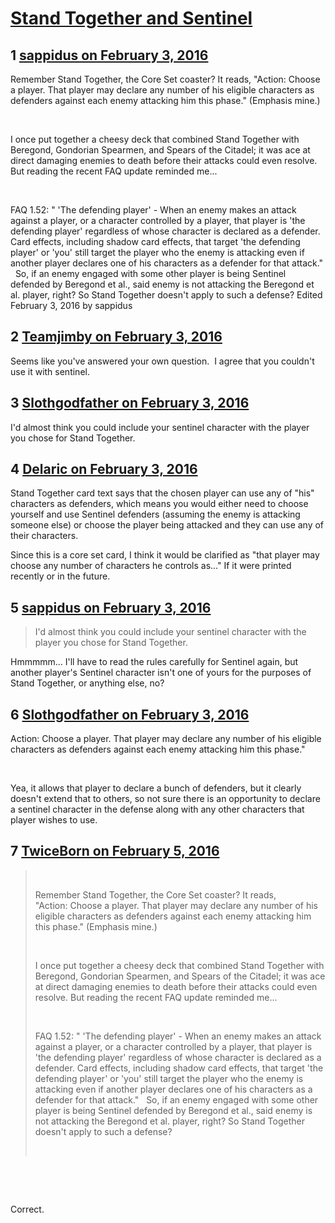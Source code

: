 # [Stand Together and Sentinel](https://community.fantasyflightgames.com/topic/201357-stand-together-and-sentinel/)

## 1 [sappidus on February 3, 2016](https://community.fantasyflightgames.com/topic/201357-stand-together-and-sentinel/?do=findComment&comment=2031223)

Remember Stand Together, the Core Set coaster? It reads, "Action: Choose a player. That player may declare any number of his eligible characters as defenders against each enemy attacking him this phase." (Emphasis mine.)

 

I once put together a cheesy deck that combined Stand Together with Beregond, Gondorian Spearmen, and Spears of the Citadel; it was ace at direct damaging enemies to death before their attacks could even resolve. But reading the recent FAQ update reminded me...

 

FAQ 1.52: " 'The defending player' - When an enemy makes an attack against a player, or a character controlled by a player, that player is 'the defending player' regardless of whose character is declared as a defender. Card effects, including shadow card effects, that target 'the defending player' or 'you' still target the player who the enemy is attacking even if another player declares one of his characters as a defender for that attack."
 
So, if an enemy engaged with some other player is being Sentinel defended by Beregond et al., said enemy is not attacking the Beregond et al. player, right? So Stand Together doesn't apply to such a defense?
Edited February 3, 2016 by sappidus

## 2 [Teamjimby on February 3, 2016](https://community.fantasyflightgames.com/topic/201357-stand-together-and-sentinel/?do=findComment&comment=2031384)

Seems like you've answered your own question.  I agree that you couldn't use it with sentinel.

## 3 [Slothgodfather on February 3, 2016](https://community.fantasyflightgames.com/topic/201357-stand-together-and-sentinel/?do=findComment&comment=2031401)

I'd almost think you could include your sentinel character with the player you chose for Stand Together.

## 4 [Delaric on February 3, 2016](https://community.fantasyflightgames.com/topic/201357-stand-together-and-sentinel/?do=findComment&comment=2031483)

Stand Together card text says that the chosen player can use any of "his" characters as defenders, which means you would either need to choose yourself and use Sentinel defenders (assuming the enemy is attacking someone else) or choose the player being attacked and they can use any of their characters.

Since this is a core set card, I think it would be clarified as "that player may choose any number of characters he controls as..." If it were printed recently or in the future.

## 5 [sappidus on February 3, 2016](https://community.fantasyflightgames.com/topic/201357-stand-together-and-sentinel/?do=findComment&comment=2031488)

> I'd almost think you could include your sentinel character with the player you chose for Stand Together.

Hmmmmm... I'll have to read the rules carefully for Sentinel again, but another player's Sentinel character isn't one of yours for the purposes of Stand Together, or anything else, no?

## 6 [Slothgodfather on February 3, 2016](https://community.fantasyflightgames.com/topic/201357-stand-together-and-sentinel/?do=findComment&comment=2031509)

Action: Choose a player. That player may declare any number of his eligible characters as defenders against each enemy attacking him this phase."

 

Yea, it allows that player to declare a bunch of defenders, but it clearly doesn't extend that to others, so not sure there is an opportunity to declare a sentinel character in the defense along with any other characters that player wishes to use.

## 7 [TwiceBorn on February 5, 2016](https://community.fantasyflightgames.com/topic/201357-stand-together-and-sentinel/?do=findComment&comment=2034483)

>  
> 
> Remember Stand Together, the Core Set coaster? It reads, "Action: Choose a player. That player may declare any number of his eligible characters as defenders against each enemy attacking him this phase." (Emphasis mine.)
> 
>  
> 
> I once put together a cheesy deck that combined Stand Together with Beregond, Gondorian Spearmen, and Spears of the Citadel; it was ace at direct damaging enemies to death before their attacks could even resolve. But reading the recent FAQ update reminded me...
> 
>  
> 
> FAQ 1.52: " 'The defending player' - When an enemy makes an attack against a player, or a character controlled by a player, that player is 'the defending player' regardless of whose character is declared as a defender. Card effects, including shadow card effects, that target 'the defending player' or 'you' still target the player who the enemy is attacking even if another player declares one of his characters as a defender for that attack."
>  
> So, if an enemy engaged with some other player is being Sentinel defended by Beregond et al., said enemy is not attacking the Beregond et al. player, right? So Stand Together doesn't apply to such a defense?
> 
>  

 

 

Correct.

